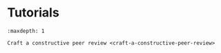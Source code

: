 # Tutorials

```{toctree}
:maxdepth: 1

Craft a constructive peer review <craft-a-constructive-peer-review>

```
